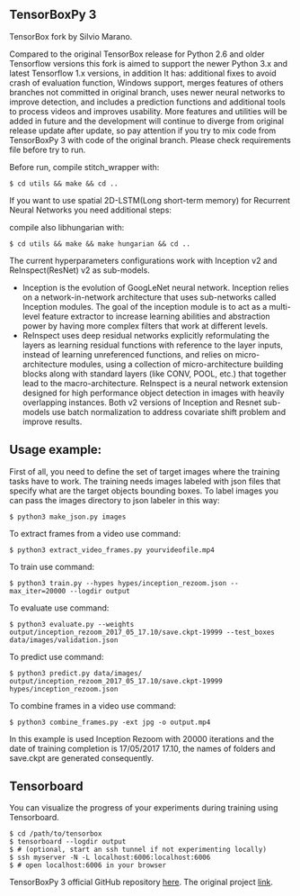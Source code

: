 ## TensorBoxPy 3

TensorBox fork by Silvio Marano.

Compared to the original TensorBox release for Python 2.6 and older Tensorflow versions this fork is aimed to support the newer Python 3.x and latest Tensorflow 1.x versions, in addition It has: additional fixes to avoid crash of evaluation function, Windows support, merges features of others branches not committed in original branch, uses newer neural networks to improve detection, and includes a prediction functions and additional tools to process videos and improves usability.
More features and utilities will be added in future and the development will continue to diverge from original release update after update, so pay attention if you try to mix code from TensorBoxPy 3 with code of the original branch.
Please check requirements file before try to run.

Before run, compile stitch_wrapper with:

    $ cd utils && make && cd ..

If you want to use spatial 2D-LSTM(Long short-term memory) for Recurrent Neural Networks you need additional steps:

compile also libhungarian with:

    $ cd utils && make && make hungarian && cd ..

The current hyperparameters configurations work with Inception v2 and ReInspect(ResNet) v2 as sub-models.
- Inception is the evolution of GoogLeNet neural network. Inception relies on a network-in-network architecture that uses sub-networks called Inception modules. The goal of the inception module is to act as a multi-level feature extractor to increase learning abilities and abstraction power by having more complex filters that work at different levels.
- ReInspect uses deep residual networks explicitly reformulating the layers as learning residual functions with reference to the layer inputs, instead of learning unreferenced functions, and relies on micro-architecture modules, using a collection of micro-architecture building blocks along with standard layers (like CONV, POOL, etc.) that together lead to the macro-architecture. ReInspect is a neural network extension designed for high performance object detection in images with heavily overlapping instances.
Both v2 versions of Inception and Resnet sub-models use batch normalization to address covariate shift problem and improve results.


## Usage example:

First of all, you need to define the set of target images where the training tasks have to work. The training needs images labeled with json files that specify what are the target objects bounding boxes. To label images you can pass the images directory to json labeler in this way:

    $ python3 make_json.py images

To extract frames from a video use command:

    $ python3 extract_video_frames.py yourvideofile.mp4

To train use command:

    $ python3 train.py --hypes hypes/inception_rezoom.json --max_iter=20000 --logdir output

To evaluate use command:

    $ python3 evaluate.py --weights output/inception_rezoom_2017_05_17.10/save.ckpt-19999 --test_boxes data/images/validation.json

To predict use command:

    $ python3 predict.py data/images/ output/inception_rezoom_2017_05_17.10/save.ckpt-19999  hypes/inception_rezoom.json   

To combine frames in a video use command:

    $ python3 combine_frames.py -ext jpg -o output.mp4


In this example is used Inception Rezoom with 20000 iterations and the date of training completion is 17/05/2017 17.10, the names of folders and save.ckpt are generated consequently.

## Tensorboard

You can visualize the progress of your experiments during training using Tensorboard.

    $ cd /path/to/tensorbox
    $ tensorboard --logdir output
    $ # (optional, start an ssh tunnel if not experimenting locally)
    $ ssh myserver -N -L localhost:6006:localhost:6006
    $ # open localhost:6006 in your browser

TensorBoxPy 3 official GitHub repository [here](https://github.com/SMH17/TensorBoxPy3).
The original project [link](https://github.com/Russell91/TensorBox/).
